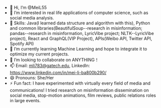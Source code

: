 - 👋 Hi, I’m @MeiL55
- 👀 I’m interested in real life applications of computer science, such as social media analysis.
- 👾 Skills: Java(I learned data structure and algorithm with this), Python and common libraries(BeautifulSoup--research in misinformation; pandas--research in misinformation, LyricVibe project; NLTK--LyricVibe project), React and GraphQL(VIP Project), APIs(Weibo API, Twitter API, Spotify API)
- 🌱 I’m currently learning Machine Learning and hope to integrate it to optimize my current projects.
- 💞️ I’m looking to collaborate on ANYTHING！
- 📫 Email: mli783@gatech.edu, LinkedIn: https://www.linkedin.com/in/mei-li-ba800b290/
- 😄 Pronouns: She/Her
- ⚡ Fun fact: I have experimented with virtually every field of media and communications! I tried research on misinformation dissemination on social media, stop-motion animations, film reviews, public relations roles in large events.
<!---
MeiL55/MeiL55 is a ✨ special ✨ repository because its `README.md` (this file) appears on your GitHub profile.
You can click the Preview link to take a look at your changes.
--->
